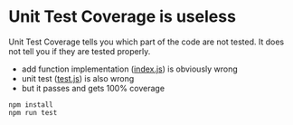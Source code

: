 # Unit Test Coverage is useless

Unit Test Coverage tells you which part of the code are not tested. It does not tell you if they are tested properly.

- add function implementation ([index.js](`index.js`)) is obviously wrong
- unit test ([test.js](`test/test.js`)) is also wrong
- but it passes and gets 100% coverage

```
npm install
npm run test
```
